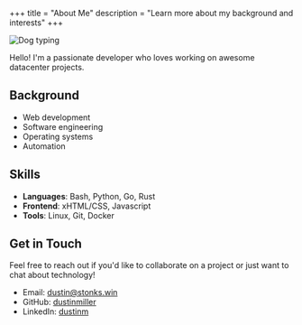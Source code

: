 +++
title = "About Me"
description = "Learn more about my background and interests"
+++

![Dog typing](../images/dog.gif "Good dog!")

Hello! I'm a passionate developer who loves working on awesome datacenter projects.

## Background

- Web development
- Software engineering
- Operating systems
- Automation

## Skills

- **Languages**: Bash, Python, Go, Rust
- **Frontend**: xHTML/CSS, Javascript
- **Tools**: Linux, Git, Docker

## Get in Touch

Feel free to reach out if you'd like to collaborate on a project or just want to chat about technology!

- Email: dustin@stonks.win
- GitHub: [dustinmiller](https://github.com/dustinmiller)
- LinkedIn: [dustinm](https://linkedin.com/in/dustinm)
